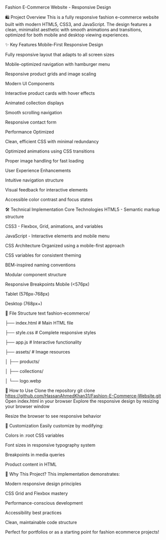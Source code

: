 Fashion E-Commerce Website - Responsive Design

🛍️ Project Overview
This is a fully responsive fashion e-commerce website built with modern HTML5, CSS3, and JavaScript. The design features a clean, minimalist aesthetic with smooth animations and transitions, optimized for both mobile and desktop viewing experiences.

✨ Key Features
Mobile-First Responsive Design

Fully responsive layout that adapts to all screen sizes

Mobile-optimized navigation with hamburger menu

Responsive product grids and image scaling

Modern UI Components

Interactive product cards with hover effects

Animated collection displays

Smooth scrolling navigation

Responsive contact form

Performance Optimized

Clean, efficient CSS with minimal redundancy

Optimized animations using CSS transitions

Proper image handling for fast loading

User Experience Enhancements

Intuitive navigation structure

Visual feedback for interactive elements

Accessible color contrast and focus states

🛠️ Technical Implementation
Core Technologies
HTML5 - Semantic markup structure

CSS3 - Flexbox, Grid, animations, and variables

JavaScript - Interactive elements and mobile menu

CSS Architecture
Organized using a mobile-first approach

CSS variables for consistent theming

BEM-inspired naming conventions

Modular component structure

Responsive Breakpoints
Mobile (<576px)

Tablet (576px-768px)

Desktop (768px+)

📁 File Structure
text
fashion-ecommerce/

├── index.html          # Main HTML file

├── style.css           # Complete responsive styles

├── app.js              # Interactive functionality

├── assets/             # Image resources

│   ├── products/

│   ├── collections/

│   └── logo.webp

🚀 How to Use
Clone the repository
git clone https://github.com/HassanAhmedKhan31/Fashion-E-Commerce-Website.git
Open index.html in your browser
Explore the responsive design by resizing your browser window

Resize the browser to see responsive behavior

🔧 Customization
Easily customize by modifying:

Colors in :root CSS variables

Font sizes in responsive typography system

Breakpoints in media queries

Product content in HTML

🌟 Why This Project?
This implementation demonstrates:

Modern responsive design principles

CSS Grid and Flexbox mastery

Performance-conscious development

Accessibility best practices

Clean, maintainable code structure

Perfect for portfolios or as a starting point for fashion ecommerce projects!
